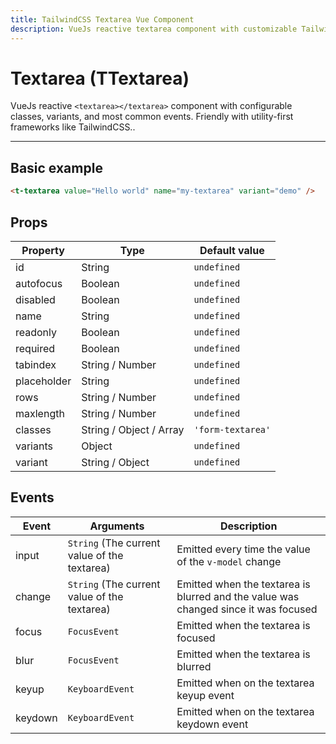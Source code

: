 ```yaml
---
title: TailwindCSS Textarea Vue Component
description: VueJs reactive textarea component with customizable TailwindCSS or any CSS Framework classes.
---
```


# Textarea (TTextarea)

VueJs reactive `<textarea></textarea>` component with configurable classes, variants, and most common events. Friendly with utility-first frameworks like TailwindCSS..

<t-textarea-playground></t-textarea-playground>

<hr>

## Basic example

```html
<t-textarea value="Hello world" name="my-textarea" variant="demo" />
```

<preview>
  <t-textarea value="Hello world" name="my-input" variant="demo" />
</preview>

## Props

| Property    | Type                    | Default value     |
| ----------- | ----------------------- | ----------------- |
| id          | String                  | `undefined`       |
| autofocus   | Boolean                 | `undefined`       |
| disabled    | Boolean                 | `undefined`       |
| name        | String                  | `undefined`       |
| readonly    | Boolean                 | `undefined`       |
| required    | Boolean                 | `undefined`       |
| tabindex    | String / Number         | `undefined`       |
| placeholder | String                  | `undefined`       |
| rows        | String  / Number        | `undefined`       |
| maxlength   | String / Number         | `undefined`       |
| classes     | String / Object / Array | `'form-textarea'` |
| variants    | Object                  | `undefined`       |
| variant     | String / Object         | `undefined`       |

## Events

| Event		| Arguments 									| Description 	|
|---		|---											|---			|
| input		| `String` (The current value of the textarea)	| Emitted every time the value of the `v-model` change |
| change	| `String` (The current value of the textarea)	| Emitted when the textarea is blurred and the value was changed since it was focused |
| focus		| `FocusEvent`									| Emitted when the textarea is focused	|
| blur		| `FocusEvent`									| Emitted when the textarea is blurred	|
| keyup		| `KeyboardEvent`									| Emitted when on the textarea keyup event	|
| keydown	| `KeyboardEvent`									| Emitted when on the textarea keydown event	|